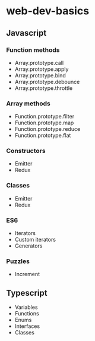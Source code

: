 # web-dev-basics

## Javascript

### Function methods

 - Array.prototype.call
 - Array.prototype.apply
 - Array.prototype.bind
 - Array.prototype.debounce
 - Array.prototype.throttle

### Array methods

 - Function.prototype.filter
 - Function.prototype.map
 - Function.prototype.reduce
 - Function.prototype.flat

### Constructors

 - Emitter
 - Redux

### Classes

 - Emitter
 - Redux

### ES6 

 - Iterators
 - Custom iterators
 - Generators

### Puzzles

 - Increment

## Typescript

 - Variables
 - Functions
 - Enums
 - Interfaces
 - Classes